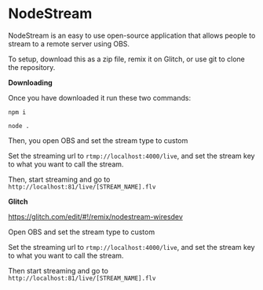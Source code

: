 # NodeStream

NodeStream is an easy to use open-source application that allows people to stream to a remote server using OBS.

To setup, download this as a zip file, remix it on Glitch, or use git to clone the repository.

__Downloading__

Once you have downloaded it run these two commands:

`npm i`

`node .`

Then, you open OBS and set the stream type to custom

Set the streaming url to `rtmp://localhost:4000/live`, and set the stream key to what you want to call the stream.

Then, start streaming and go to `http://localhost:81/live/[STREAM_NAME].flv`

__Glitch__

https://glitch.com/edit/#!/remix/nodestream-wiresdev

Open OBS and set the stream type to custom

Set the streaming url to `rtmp://localhost:4000/live`, and set the stream key to what you want to call the stream.

Then start streaming and go to `http://localhost:81/live/[STREAM_NAME].flv`
